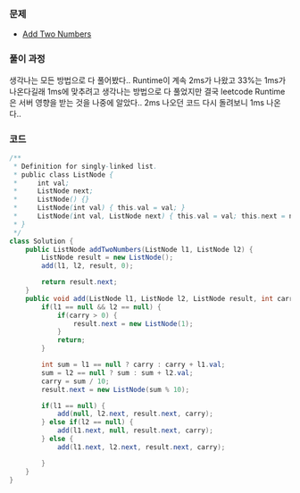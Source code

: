 ### 문제

- [Add Two Numbers](https://leetcode.com/problems/add-two-numbers)

### 풀이 과정

생각나는 모든 방법으로 다 풀어봤다.. Runtime이 계속 2ms가 나왔고 33%는 1ms가 나온다길래 1ms에 맞추려고 생각나는 방법으로 다 풀었지만 결국 leetcode Runtime은 서버 영향을 받는 것을 나중에 알았다.. 2ms 나오던 코드 다시 돌려보니 1ms 나온다..

### 코드

```java
/**
 * Definition for singly-linked list.
 * public class ListNode {
 *     int val;
 *     ListNode next;
 *     ListNode() {}
 *     ListNode(int val) { this.val = val; }
 *     ListNode(int val, ListNode next) { this.val = val; this.next = next; }
 * }
 */
class Solution {
    public ListNode addTwoNumbers(ListNode l1, ListNode l2) {
        ListNode result = new ListNode();
        add(l1, l2, result, 0);

        return result.next;
    }
    public void add(ListNode l1, ListNode l2, ListNode result, int carry) {
        if(l1 == null && l2 == null) {
            if(carry > 0) {
                result.next = new ListNode(1);
            }
            return;
        }

        int sum = l1 == null ? carry : carry + l1.val;
        sum = l2 == null ? sum : sum + l2.val;
        carry = sum / 10;
        result.next = new ListNode(sum % 10);

        if(l1 == null) {
            add(null, l2.next, result.next, carry);
        } else if(l2 == null) {
            add(l1.next, null, result.next, carry);
        } else {
            add(l1.next, l2.next, result.next, carry);

        }
    }
}
```